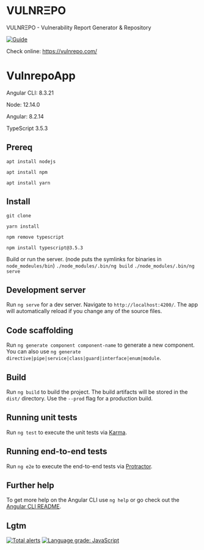 # VULNRΞPO

VULNRΞPO - Vulnerability Report Generator & Repository

[![Guide](https://img.youtube.com/vi/D6vmd4WhWFk/0.jpg)](https://www.youtube.com/watch?v=D6vmd4WhWFk)

Check online: https://vulnrepo.com/

# VulnrepoApp 

Angular CLI: 8.3.21

Node: 12.14.0

Angular: 8.2.14

TypeScript 3.5.3

## Prereq

`apt install nodejs`

`apt install npm`

`apt install yarn`

## Install
`git clone`

`yarn install`

`npm remove typescript`

`npm install typescript@3.5.3`

Build or run the server. (node puts the symlinks for binaries in `node_modeules/bin`)
`./node_modules/.bin/ng build`
`./node_modules/.bin/ng serve`

## Development server

Run `ng serve` for a dev server. Navigate to `http://localhost:4200/`. The app will automatically reload if you change any of the source files.

## Code scaffolding

Run `ng generate component component-name` to generate a new component. You can also use `ng generate directive|pipe|service|class|guard|interface|enum|module`.

## Build

Run `ng build` to build the project. The build artifacts will be stored in the `dist/` directory. Use the `--prod` flag for a production build.

## Running unit tests

Run `ng test` to execute the unit tests via [Karma](https://karma-runner.github.io).

## Running end-to-end tests

Run `ng e2e` to execute the end-to-end tests via [Protractor](http://www.protractortest.org/).

## Further help

To get more help on the Angular CLI use `ng help` or go check out the [Angular CLI README](https://github.com/angular/angular-cli/blob/master/README.md).

## Lgtm

[![Total alerts](https://img.shields.io/lgtm/alerts/g/kac89/vulnrepo.svg?logo=lgtm&logoWidth=18)](https://lgtm.com/projects/g/kac89/vulnrepo/alerts/)
[![Language grade: JavaScript](https://img.shields.io/lgtm/grade/javascript/g/kac89/vulnrepo.svg?logo=lgtm&logoWidth=18)](https://lgtm.com/projects/g/kac89/vulnrepo/context:javascript)
